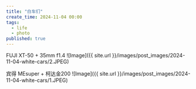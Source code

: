 ```yaml
---
title: "白车们"
create_time: 2024-11-04 00:00
tags:
  - life
  - photo
published: true
---
```



FUJI XT-50 + 35mm f1.4
![Image]({{ site.url }}/images/post_images/2024-11-04-white-cars/2.JPEG)

宾得 MEsuper + 柯达金200
![Image]({{ site.url }}/images/post_images/2024-11-04-white-cars/1.JPEG)
